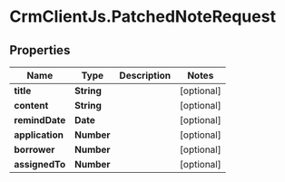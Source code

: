 # CrmClientJs.PatchedNoteRequest

## Properties

Name | Type | Description | Notes
------------ | ------------- | ------------- | -------------
**title** | **String** |  | [optional] 
**content** | **String** |  | [optional] 
**remindDate** | **Date** |  | [optional] 
**application** | **Number** |  | [optional] 
**borrower** | **Number** |  | [optional] 
**assignedTo** | **Number** |  | [optional] 


